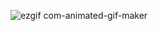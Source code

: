 ![ezgif com-animated-gif-maker](https://github.com/RicardoDev04/testeAlura/assets/163789043/7d4e9b90-8712-4653-8d09-5d5872b92b50)
